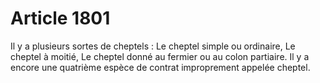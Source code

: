 # Article 1801

Il y a plusieurs sortes de cheptels :   Le cheptel simple ou ordinaire,   Le cheptel à moitié,   Le cheptel donné au fermier ou au colon partiaire.   Il y a encore une quatrième espèce de contrat improprement appelée cheptel.